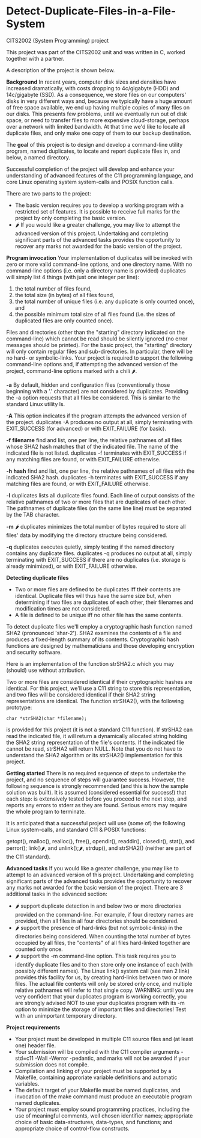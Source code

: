 # Detect-Duplicate-Files-in-a-File-System
CITS2002 (System Programming) project


This project was part of the CITS2002 unit and was written in C, worked together with a partner.

A description of the project is shown below.

**Background**
In recent years, computer disk sizes and densities have increased dramatically, with costs dropping to 4c/gigabyte (HDD) and 14c/gigabyte (SSD). As a consequence, we store files on our computers' disks in very different ways and, because we typically have a huge amount of free space available, we end up having multiple copies of many files on our disks. This presents few problems, until we eventually run out of disk space, or need to transfer files to more expensive cloud-storage, perhaps over a network with limited bandwidth. At that time we'd like to locate all duplicate files, and only make one copy of them to our backup destination.

The **goal** of this project is to design and develop a command-line utility program, named duplicates, to locate and report duplicate files in, and below, a named directory.
 
Successful completion of the project will develop and enhance your understanding of advanced features of the C11 programming language, and core Linux operating system system-calls and POSIX function calls.

There are two parts to the project:

- The basic version requires you to develop a working program with a restricted set of features. It is possible to receive full marks for the project by only completing the basic version.
- 🌶 If you would like a greater challenge, you may like to attempt the advanced version of this project. Undertaking and completing significant parts of the advanced tasks provides the opportunity to recover any marks not awarded for the basic version of the project.


**Program invocation**
Your implementation of duplicates will be invoked with zero or more valid command-line options, and one directory name. With no command-line options (i.e. only a directory name is provided) duplicates will simply list 4 things (with just one integer per line):
1. the total number of files found,
2. the total size (in bytes) of all files found,
3. the total number of unique files (i.e. any duplicate is only counted once), and
4. the possible minimum total size of all files found (i.e. the sizes of duplicated files are only counted once).

Files and directories (other than the "starting" directory indicated on the command-line) which cannot be read should be silently ignored (no error messages should be printed).
For the basic project, the "starting" directory will only contain regular files and sub-directories. In particular, there will be no hard- or symbolic-links. Your project is required to support the following command-line options and, if attempting the advanced version of the project, command-line options marked with a chili 🌶.

**-a** By default, hidden and configuration files (conventionally those beginning with a '.' character) are not considered by duplicates. Providing the -a option requests that all files be considered. This is similar to the standard Linux utility ls.

**-A**	This option indicates if the program attempts the advanced version of the project.
duplicates -A produces no output at all, simply terminating with EXIT_SUCCESS (for advanced) or with EXIT_FAILURE (for basic).

**-f** **filename**	find and list, one per line, the relative pathnames of all files whose SHA2 hash matches that of the indicated file. The name of the indicated file is not listed.
duplicates -f terminates with EXIT_SUCCESS if any matching files are found, or with EXIT_FAILURE otherwise.

**-h** **hash**	find and list, one per line, the relative pathnames of all files with the indicated SHA2 hash.
duplicates -h terminates with EXIT_SUCCESS if any matching files are found, or with EXIT_FAILURE otherwise.

**-l**	duplicates lists all duplicate files found. Each line of output consists of the relative pathnames of two or more files that are duplicates of each other. The pathnames of duplicate files (on the same line line) must be separated by the TAB character.

**-m**	🌶 duplicates minimizes the total number of bytes required to store all files' data by modifying the directory structure being considered.

**-q**	duplicates executes quietly, simply testing if the named directory contains any duplicate files.
duplicates -q produces no output at all, simply terminating with EXIT_SUCCESS if there are no duplicates (i.e. storage is already minimized), or with EXIT_FAILURE otherwise.


**Detecting duplicate files**
- Two or more files are defined to be duplicates iff their contents are identical. Duplicate files will thus have the same size but, when determining if two files are duplicates of each other, their filenames and modification times are not considered.
- A file is defined to be unique iff no other file has the same contents.

To detect duplicate files we'll employ a cryptographic hash function named SHA2 (pronounced 'shar-2'). SHA2 examines the contents of a file and produces a fixed-length summary of its contents. Cryptographic hash functions are designed by mathematicians and those developing encryption and security software.

Here is an implementation of the function strSHA2.c which you may (should) use without attribution.

Two or more files are considered identical if their cryptographic hashes are identical. For this project, we'll use a C11 string to store this representation, and two files will be considered identical if their SHA2 string representations are identical. The function strSHA2(), with the following prototype:

    char *strSHA2(char *filename);
is provided for this project (it is not a standard C11 function). If strSHA2 can read the indicated file, it will return a dynamically allocated string holding the SHA2 string representation of the file's contents. If the indicated file cannot be read, strSHA2 will return NULL. Note that you do not have to understand the SHA2 algorithm or its strSHA2() implementation for this project.

**Getting started**
There is no required sequence of steps to undertake the project, and no sequence of steps will guarantee success. However, the following sequence is strongly recommended (and this is how the sample solution was built). It is assumed (considered essential for success!) that each step:
is extensively tested before you proceed to the next step, and
reports any errors to stderr as they are found. Serious errors may require the whole program to terminate.

It is anticipated that a successful project will use (some of) the following Linux system-calls, and standard C11 & POSIX functions: 

getopt(), malloc(), realloc(), free(), opendir(), readdir(), closedir(), stat(), and perror();   link()🌶, and unlink();🌶,   strdup(), and strSHA2() (neither are part of the C11 standard).

**Advanced tasks**
If you would like a greater challenge, you may like to attempt to an advanced version of this project. Undertaking and completing significant parts of the advanced tasks provides the opportunity to recover any marks not awarded for the basic version of the project.
There are 3 additional tasks in the advanced section:

- 🌶 support duplicate detection in and below two or more directories provided on the command-line. For example, if four directory names are provided, then all files in all four directories should be considered.
- 🌶 support the presence of hard-links (but not symbolic-links) in the directories being considered. When counting the total number of bytes occupied by all files, the "contents" of all files hard-linked together are counted only once.
- 🌶 support the -m command-line option.
This task requires you to identify duplicate files and to then store only one instance of each (with possibly different names). The Linux link() system call (see man 2 link) provides this facility for us, by creating hard-links between two or more files. The actual file contents will only be stored only once, and multiple relative pathnames will refer to that single copy.
WARNING: until you are very confident that your duplicates program is working correctly, you are strongly advised NOT to use your duplicates program with its -m option to minimize the storage of important files and directories! Test with an unimportant temporary directory.

**Project requirements**
- Your project must be developed in multiple C11 source files and (at least one) header file.
- Your submission will be compiled with the C11 compiler arguments -std=c11 -Wall -Werror -pedantic, and marks will not be awarded if your submission does not compile.
- Compilation and linking of your project must be supported by a Makefile, containing approriate variable definitions and automatic variables.
- The default target of your Makefile must be named duplicates, and invocation of the make command must produce an executable program named duplicates.
- Your project must employ sound programming practices, including the use of meaningful comments, well chosen identifier names; appropriate choice of basic data-structures, data-types, and functions; and appropriate choice of control-flow constructs.
